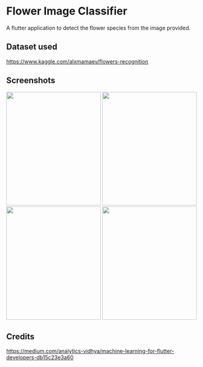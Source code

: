 # Flower Image Classifier
A flutter application to detect the flower species from the image provided.

## Dataset used
https://www.kaggle.com/alxmamaev/flowers-recognition

## Screenshots
<img src="https://user-images.githubusercontent.com/46320002/89348895-f1ff4e00-d6ca-11ea-993d-480e4cd90536.jpg" width="250" height="300">    <img src="https://user-images.githubusercontent.com/46320002/89348900-f3307b00-d6ca-11ea-8ffe-30bdce68dc18.jpg" width="250" height="300">    <img src="https://user-images.githubusercontent.com/46320002/89349038-2f63db80-d6cb-11ea-855a-e5adcfc8cefc.jpg" width="250" height="300">
<img src="https://user-images.githubusercontent.com/46320002/89349044-312d9f00-d6cb-11ea-8060-b93cae5cca22.jpg" width="250" height="300">

## Credits
https://medium.com/analytics-vidhya/machine-learning-for-flutter-developers-db15c23e3a60

